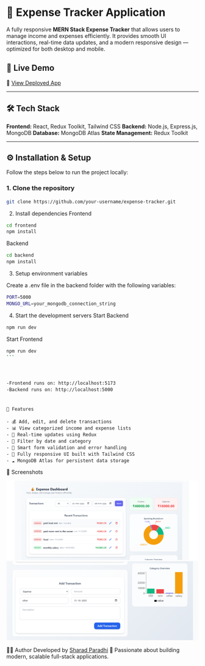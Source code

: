 # 💸 Expense Tracker Application

A fully responsive **MERN Stack Expense Tracker** that allows users to manage income and expenses efficiently.
It provides smooth UI interactions, real-time data updates, and a modern responsive design — optimized for both desktop and mobile.

## 🚀 Live Demo

🔗 [View Deployed App](https://your-deployed-link.com)

---

## 🛠️ Tech Stack

**Frontend:** React, Redux Toolkit, Tailwind CSS
**Backend:** Node.js, Express.js, MongoDB
**Database:** MongoDB Atlas
**State Management:** Redux Toolkit

---

## ⚙️ Installation & Setup

Follow the steps below to run the project locally:

### 1. Clone the repository

```bash
git clone https://github.com/your-username/expense-tracker.git
```

2. Install dependencies
   Frontend

```bash
cd frontend
npm install
```

Backend

```bash
cd backend
npm install
```

3. Setup environment variables

Create a .env file in the backend folder with the following variables:

```bash
PORT=5000
MONGO_URL=your_mongodb_connection_string
```

4. Start the development servers
   Start Backend

```bash
npm run dev
```

Start Frontend

````bash
npm run dev
```



-Frontend runs on: http://localhost:5173
-Backend runs on: http://localhost:5000


📱 Features

- 💰 Add, edit, and delete transactions
- 📊 View categorized income and expense lists
- 🔄 Real-time updates using Redux
- 📅 Filter by date and category
- 🧠 Smart form validation and error handling
- 🎨 Fully responsive UI built with Tailwind CSS
- ☁️ MongoDB Atlas for persistent data storage

````

📸 Screenshots

![Expense Tracker Dashboard](./frontend/src/assets/dashboard.png)
![Add Transaction Form](./frontend/src/assets/form.png)

👨‍💻 Author
Developed by [Sharad Paradhi](https://github.com/sharadParadhi)
💚 Passionate about building modern, scalable full-stack applications.
